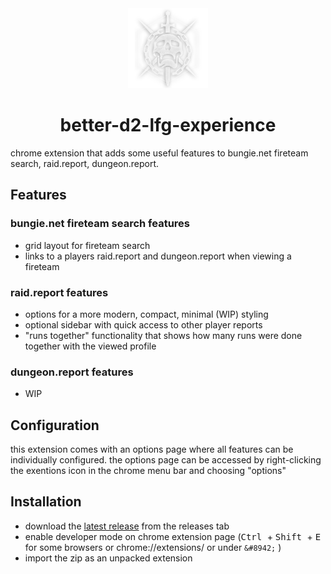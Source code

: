 <div align="center">
    <a href="https://github.com/Tecanite/better-d2-lfg-experience/">
    <img src="./.github/assets/480.png" width="128" height="128">
    </a>
    <h1>better-d2-lfg-experience</h1>
</div>

chrome extension that adds some useful features to bungie.net fireteam search, raid.report, dungeon.report.

## Features

### bungie.net fireteam search features

- grid layout for fireteam search
- links to a players raid.report and dungeon.report when viewing a fireteam

### raid.report features

- options for a more modern, compact, minimal (WIP) styling
- optional sidebar with quick access to other player reports
- "runs together" functionality that shows how many runs were done together with the viewed profile

### dungeon.report features

- WIP

## Configuration

this extension comes with an options page where all features can be individually configured.
the options page can be accessed by right-clicking the exentions icon in the chrome menu bar and choosing "options"

## Installation

- download the [latest release](https://github.com/Tecanite/better-d2-lfg-experience/releases/latest) from the releases tab
- enable developer mode on chrome extension page (<kbd>Ctrl </kbd>+ <kbd>Shift </kbd> + <kbd>E </kbd> for some browsers or chrome://extensions/ or under `&#8942;` )
- import the zip as an unpacked extension
